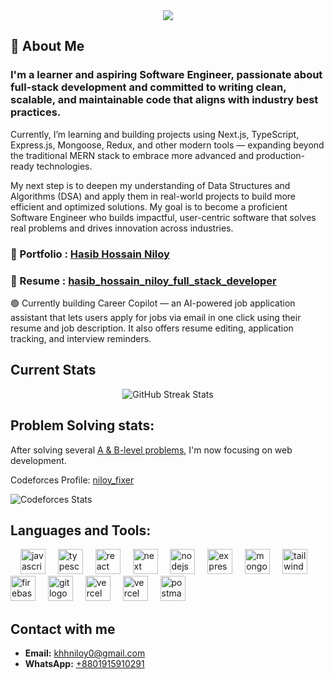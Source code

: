 <div align="center">
  <img height="" src="https://i.ibb.co/ccdLQN78/Screenshot-2025-07-12-170205.png"  />
</div>

## 🔰 About Me

### I'm a learner and aspiring Software Engineer, passionate about full-stack development and committed to writing clean, scalable, and maintainable code that aligns with industry best practices.

Currently, I’m learning and building projects using Next.js, TypeScript, Express.js, Mongoose, Redux, and other modern tools — expanding beyond the traditional MERN stack to embrace more advanced and production-ready technologies.

My next step is to deepen my understanding of Data Structures and Algorithms (DSA) and apply them in real-world projects to build more efficient and optimized solutions. My goal is to become a proficient Software Engineer who builds impactful, user-centric software that solves real problems and drives innovation across industries.

### 🚀 Portfolio : <a href="https://niloy-portfolio.vercel.app/" target="_blank">Hasib Hossain Niloy</a>
### 📄 Resume : <a href="https://drive.google.com/file/d/1BLx92Yt42G7AEEMrReQ2dp_ZNFCHl5as/view?usp=sharing" target="_blank">hasib_hossain_niloy_full_stack_developer</a>

🟢 Currently building Career Copilot — an AI-powered job application assistant that lets users apply for jobs via email in one click using their resume and job description. It also offers resume editing, application tracking, and interview reminders.

## Current Stats

<div align="center">
  <img src="https://github-readme-streak-stats.herokuapp.com/?user=khh-Niloy&theme=dark&hide_border=true&background=0D1117&ring=FFE78A&fire=FF4500&fireGradient=black,red&currStreakNum=FFE78A&currStreakLabel=FFE78A&sideNums=FFE78A&sideLabels=FFE78A&dates=FFFFFF" alt="GitHub Streak Stats">
</div>

## Problem Solving stats: 
After solving several [A & B-level problems](https://github.com/khh-Niloy/codeforces_solution), I'm now focusing on web development.


<p align="left">
  Codeforces Profile:
  <a href="https://codeforces.com/profile/niloy_fixer" target="_blank">niloy_fixer</a>
</p>

<p align="left">
  <img src="https://codeforces-readme-stats.vercel.app/api/card?username=niloy_fixer" alt="Codeforces Stats">
</p>

## Languages and Tools:

<div align="left">
  <img width="12" />
  <img src="https://skillicons.dev/icons?i=js" height="40" alt="javascript logo"  />
  <img width="12" />
  <img src="https://skillicons.dev/icons?i=typescript" height="40" alt="typescript logo"  />
  <img width="12" />
  <img src="https://skillicons.dev/icons?i=react" height="40" alt="react logo"  />
  <img width="12" />
  <img src="https://skillicons.dev/icons?i=next" height="40" alt="next logo"  />
  <img width="12" />
  <img src="https://skillicons.dev/icons?i=nodejs" height="40" alt="nodejs logo"  />
  <img width="12" />
  <img src="https://skillicons.dev/icons?i=express" height="40" alt="express logo"  />
  <img width="12" />
  <img src="https://skillicons.dev/icons?i=mongodb" height="40" alt="mongodb logo"  />


  <img width="12" />
  <img src="https://skillicons.dev/icons?i=tailwind" height="40" alt="tailwindcss logo"  />
    <img width="12" />
  <img src="https://skillicons.dev/icons?i=firebase" height="40" alt="firebase logo"  />
  <img width="12" />
  <img src="https://skillicons.dev/icons?i=git" height="40" alt="git logo"  />
  <img width="12" />
  <img src="https://skillicons.dev/icons?i=vercel" height="40" alt="vercel logo"  />
  <img width="12" />
  <img src="https://skillicons.dev/icons?i=redux" height="40" alt="vercel logo"  />

  
  <img width="12" />
  <img src="https://skillicons.dev/icons?i=postman" height="40" alt="postman logo"  />
 
<!--   <img width="12" />
  <img src="https://skillicons.dev/icons?i=cpp" height="40" alt="cplusplus logo"  />
  <img width="12" />
  <img src="https://skillicons.dev/icons?i=java" height="40" alt="java logo"  />
  <img width="12" />
  <img src="https://skillicons.dev/icons?i=c" height="40" alt="c logo"  /> -->
</div>

## Contact with me

- **Email:** [khhniloy0@gmail.com](mailto:khhniloy0@gmail.com)  
- **WhatsApp:** [+8801915910291](https://wa.me/8801915910291)

